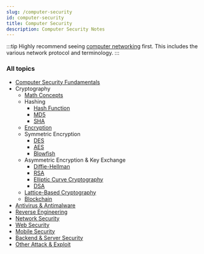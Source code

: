 ```yaml
---
slug: /computer-security
id: computer-security
title: Computer Security
description: Computer Security Notes
---
```


:::tip
Highly recommend seeing [computer networking](computer-networking) first. This includes the various network protocol and terminology.
:::

### All topics

- [Computer Security Fundamentals](computer-security/computer-security-fundamentals)
- Cryptography
  - [Math Concepts](computer-security/math-concepts)
  - Hashing
    - [Hash Function](computer-security/hash-function)
    - [MD5](computer-security/md5)
    - [SHA](computer-security/sha)
  - [Encryption](computer-security/encryption)
  - Symmetric Encryption
    - [DES](computer-security/des)
    - [AES](computer-security/aes)
    - [Blowfish](computer-security/blowfish)
  - Asymmetric Encryption & Key Exchange
    - [Diffie-Hellman](computer-security/diffie-hellman)
    - [RSA](computer-security/rsa)
    - [Elliptic Curve Cryptography](computer-security/elliptic-curve-cryptography)
    - [DSA](computer-security/dsa)
  - [Lattice-Based Cryptography](computer-security/lattice-based-cryptography)
  - [Blockchain](computer-security/blockchain)
- [Antivirus & Antimalware](computer-security/antivirus-antimalware)
- [Reverse Engineering](computer-security/reverse-engineering)
- [Network Security](computer-security/network-security)
- [Web Security](computer-security/web-security)
- [Mobile Security](computer-security/mobile-security)
- [Backend & Server Security](computer-security/backend-server-security)
- [Other Attack & Exploit](computer-security/other-attack-and-exploit)
